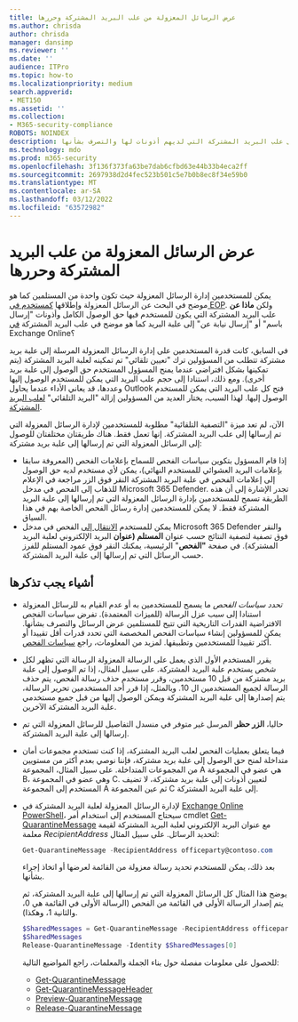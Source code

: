 ```yaml
---
title: عرض الرسائل المعزولة من علب البريد المشتركة وحررها
ms.author: chrisda
author: chrisda
manager: dansimp
ms.reviewer: ''
ms.date: ''
audience: ITPro
ms.topic: how-to
ms.localizationpriority: medium
search.appverid:
- MET150
ms.assetid: ''
ms.collection:
- M365-security-compliance
ROBOTS: NOINDEX
description: يمكن للمستخدمين التعرف على كيفية عرض الرسائل المعزولة التي تم إرسالها إلى علب البريد المشتركة التي لديهم أذونات لها والتصرف بشأنها.
ms.technology: mdo
ms.prod: m365-security
ms.openlocfilehash: 3f136f373fa63be7dab6cfbd63e44b33b4eca2ff
ms.sourcegitcommit: 2697938d2d4fec523b501c5e7b0b8ec8f34e59b0
ms.translationtype: MT
ms.contentlocale: ar-SA
ms.lasthandoff: 03/12/2022
ms.locfileid: "63572982"
---
```

# <a name="view-and-release-quarantined-messages-from-shared-mailboxes"></a>عرض الرسائل المعزولة من علب البريد المشتركة وحررها

يمكن للمستخدمين إدارة الرسائل المعزولة حيث تكون واحدة من المستلمين كما هو موضح في البحث عن الرسائل المعزولة وإطلاقها [كمستخدم في EOP](find-and-release-quarantined-messages-as-a-user.md). ولكن **ماذا عن** علب البريد المشتركة التي يكون للمستخدم فيها حق الوصول الكامل وأذونات "إرسال باسم" أو "إرسال نيابة عن" إلى علبة البريد كما هو موضح في علب البريد المشتركة [في](/exchange/collaboration-exo/shared-mailboxes) Exchange Online؟

في السابق، كانت قدرة المستخدمين على إدارة الرسائل المعزولة المرسلة إلى علبة بريد مشتركة تتطلب من المسؤولين ترك "تعيين تلقائي" تم تمكينه لعلبة البريد المشتركة (يتم تمكينها بشكل افتراضي عندما يمنح المسؤول المستخدم حق الوصول إلى علبة بريد أخرى). ومع ذلك، استنادا إلى حجم علب البريد التي يمكن للمستخدم الوصول إليها وعددها، قد يعاني الأداء عندما يحاول Outlook فتح كل علب  البريد التي يمكن للمستخدم الوصول إليها. لهذا السبب، يختار العديد من المسؤولين إزالة "البريد التلقائي" [لعلب البريد المشتركة](/outlook/troubleshoot/profiles-and-accounts/remove-automapping-for-shared-mailbox).

الآن، لم تعد ميزة "التصفية التلقائية" مطلوبة للمستخدمين لإدارة الرسائل المعزولة التي تم إرسالها إلى علب البريد المشتركة. إنها تعمل فقط. هناك طريقتان مختلفتان للوصول إلى الرسائل المعزولة التي تم إرسالها إلى علبة بريد مشتركة:

- إذا قام المسؤول بتكوين [](quarantine-policies.md) سياسات الفحص للسماح بإعلامات الفحص (المعروفة سابقا بإعلامات البريد العشوائي للمستخدم النهائي)، يمكن لأي مستخدم لديه حق الوصول إلى إعلامات الفحص في علبة البريد المشتركة  النقر فوق الزر مراجعة في الإعلام للذهاب إلى الفحص في مدخل Microsoft 365 Defender. تجدر الإشارة إلى أن هذه الطريقة تسمح للمستخدمين بإدارة الرسائل المعزولة التي تم إرسالها إلى علبة البريد المشتركة فقط. لا يمكن للمستخدمين إدارة رسائل الفحص الخاصة بهم في هذا السياق.
- يمكن للمستخدم [الانتقال إلى](find-and-release-quarantined-messages-as-a-user.md) الفحص في مدخل Microsoft 365 Defender والنقر فوق تصفية لتصفية النتائج  حسب عنوان **المستلم (عنوان** البريد الإلكتروني لعلبة البريد المشتركة). في صفحة **"الفحص**" الرئيسية، يمكنك النقر فوق عمود  المستلم للفرز حسب الرسائل التي تم إرسالها إلى علبة البريد المشتركة.

## <a name="things-to-keep-in-mind"></a>أشياء يجب تذكرها

- _تحدد سياسات الفحص_ ما يسمح للمستخدمين به أو عدم القيام به للرسائل المعزولة استنادا إلى سبب عزل الرسالة (للميزات المعتمدة). تفرض سياسات الفحص الافتراضية القدرات التاريخية التي تتيح للمستلمين عرض الرسائل والتصرف بشأنها. يمكن للمسؤولين إنشاء سياسات الفحص المخصصة التي تحدد قدرات أقل تقييدا أو أكثر تقييدا للمستخدمين وتطبيقها. لمزيد من المعلومات، راجع [سياسات الفحص](quarantine-policies.md).

- يقرر المستخدم الأول الذي يعمل على الرسالة المعزولة الرسالة التي تظهر لكل شخص يستخدم علبة البريد المشتركة. على سبيل المثال، إذا تم الوصول إلى علبة بريد مشتركة من قبل 10 مستخدمين، وقرر مستخدم حذف رسالة الفحص، يتم حذف الرسالة لجميع المستخدمين ال 10. وبالمثل، إذا قرر أحد المستخدمين تحرير الرسالة، يتم إصدارها إلى علبة البريد المشتركة ويمكن الوصول إليها من قبل جميع مستخدمي علبة البريد المشتركة الآخرين.

- حاليا، **الزر حظر** المرسل غير متوفر في منسدل التفاصيل  للرسائل المعزولة التي تم إرسالها إلى علبة البريد المشتركة.

- فيما يتعلق بعمليات الفحص لعلب البريد المشتركة، إذا كنت تستخدم مجموعات أمان متداخلة لمنح حق الوصول إلى علبة بريد مشتركة، فإننا نوصي بعدم أكثر من مستويين من المجموعات المتداخلة. على سبيل المثال، المجموعة A هي عضو في المجموعة B، وهي عضو في المجموعة C. لتعيين أذونات إلى علبة بريد مشتركة، لا تضيف المستخدم إلى المجموعة A ثم عين المجموعة C إلى علبة البريد المشتركة.  

- لإدارة الرسائل المعزولة لعلبة البريد المشتركة في [Exchange Online PowerShell](/powershell/exchange/connect-to-exchange-online-powershell)، سيحتاج المستخدم إلى استخدام أمر cmdlet [Get-QuarantineMessage](/powershell/module/exchange/get-quarantinemessage) مع عنوان البريد الإلكتروني لعلبة البريد المشتركة لقيمة معلمة _RecipientAddress_ لتحديد الرسائل. على سبيل المثال:

  ```powershell
  Get-QuarantineMessage -RecipientAddress officeparty@contoso.com
  ```

  بعد ذلك، يمكن للمستخدم تحديد رسالة معزولة من القائمة لعرضها أو اتخاذ إجراء بشأنها.

  يوضح هذا المثال كل الرسائل المعزولة التي تم إرسالها إلى علبة البريد المشتركة، ثم يتم إصدار الرسالة الأولى في القائمة من الفحص (الرسالة الأولى في القائمة هي 0، والثانية 1، وهكذا).

  ```powershell
  $SharedMessages = Get-QuarantineMessage -RecipientAddress officeparty@contoso.com | select -ExpandProperty Identity
  $SharedMessages
  Release-QuarantineMessage -Identity $SharedMessages[0]
  ```

  للحصول على معلومات مفصلة حول بناء الجملة والمعلمات، راجع المواضيع التالية:

  - [Get-QuarantineMessage](/powershell/module/exchange/get-quarantinemessage)
  - [Get-QuarantineMessageHeader](/powershell/module/exchange/get-quarantinemessageheader)
  - [Preview-QuarantineMessage](/powershell/module/exchange/preview-quarantinemessage)
  - [Release-QuarantineMessage](/powershell/module/exchange/release-quarantinemessage)
